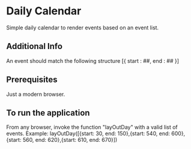 # Daily Calendar

Simple daily calendar to render events based on an event list.

## Additional Info

An event should match the following structure [{ start : ##, end : ## }]

## Prerequisites

Just a modern browser.

## To run the application

From any browser, invoke the function "layOutDay" with a valid list of events.
Example:
layOutDay([{start: 30, end: 150},{start: 540, end: 600},{start: 560, end: 620},{start: 610, end: 670}])